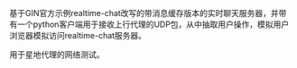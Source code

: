 基于GIN官方示例realtime-chat改写的带消息缓存版本的实时聊天服务器，并带有一个python客户端用于接收上行代理的UDP包，从中抽取用户操作，模拟用户浏览器模拟访问realtime-chat服务器。

用于星地代理的网络测试。